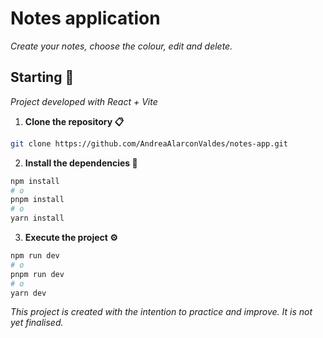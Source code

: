 # Notes application

_Create your notes, choose the colour, edit and delete._

## Starting 🚀

_Project developed with React + Vite_

1. **Clone the repository 📋**

```bash
git clone https://github.com/AndreaAlarconValdes/notes-app.git
```

2. **Install the dependencies 🔧**

```bash
npm install
# o
pnpm install
# o
yarn install
```


3. **Execute the project ⚙️**

```bash
npm run dev
# o
pnpm run dev
# o
yarn dev
```

_This project is created with the intention to practice and improve. It is not yet finalised._